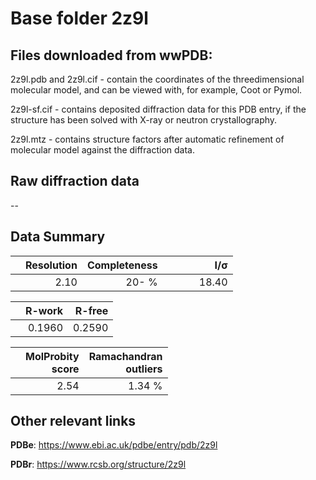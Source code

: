 # Base folder 2z9l

## Files downloaded from wwPDB:

2z9l.pdb and 2z9l.cif - contain the coordinates of the threedimensional molecular model, and can be viewed with, for example, Coot or Pymol.

2z9l-sf.cif - contains deposited diffraction data for this PDB entry, if the structure has been solved with X-ray or neutron crystallography.

2z9l.mtz - contains structure factors after automatic refinement of molecular model against the diffraction data.

## Raw diffraction data

--<br> 

## Data Summary
|   | Resolution | Completeness| I/$\boldsymbol{\sigma}$ |
|---|-------------:|----------------:|--------------:|
|   |2.10|  20- %|<img width=50/>18.40|

|   | **R-work**| **R-free**   
|---|-------------:|----------------:|           
||0.1960|0.2590|

|   |**MolProbity<br>score**| **Ramachandran<br>outliers** 
|---|-------------:|----------------:|
||2.54|1.34 %|

## Other relevant links 
**PDBe**:  https://www.ebi.ac.uk/pdbe/entry/pdb/2z9l
 
**PDBr**: https://www.rcsb.org/structure/2z9l 

